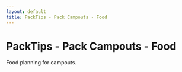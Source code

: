 ```yaml
---
layout: default
title: PackTips - Pack Campouts - Food
---
```


# PackTips - Pack Campouts - Food

Food planning for campouts.
